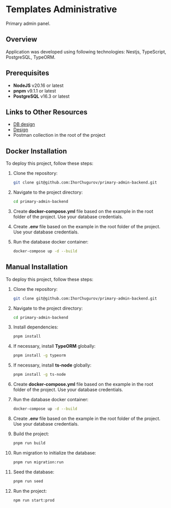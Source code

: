 # Templates Administrative

Primary admin panel.

## Overview

Application was developed using following technologies: Nestjs, TypeScript, PostgreSQL, TypeORM.

## Prerequisites

- **NodeJS** v20.16 or latest
- **pnpm** v9.1.1 or latest
- **PostgreSQL** v16.3 or latest

## Links to Other Resources

- [DB design](https://lucid.app/lucidchart/17879a4a-33f1-482f-981e-a54d1782742a/edit?view_items=Ae~U7VdtPQVO&invitationId=inv_c5bf069b-46f6-48ed-b40e-50b1a6546791)
- [Design](https://www.figma.com/design/FIUrFnJWbJ0MyupUiEDvl5/Template-Administration?node-id=0-1&t=SLq2JcvrVNXhQ6B4-1)
- Postman collection in the root of the project

## Docker Installation

To deploy this project, follow these steps:

1. Clone the repository:
    ```sh
    git clone git@github.com:IhorChugurov/primary-admin-backend.git
    ```

2. Navigate to the project directory:
    ```sh
    cd primary-admin-backend
    ```

3. Create **docker-compose.yml** file based on the example in the root folder of the project. Use your database credentials.

4. Create **.env** file based on the example in the root folder of the project. Use your database credentials.

5. Run the database docker container:
    ```sh
    docker-compose up -d --build
    ```

## Manual Installation

To deploy this project, follow these steps:

1. Clone the repository:
    ```sh
    git clone git@github.com:IhorChugurov/primary-admin-backend.git
    ```

2. Navigate to the project directory:
    ```sh
    cd primary-admin-backend
    ```

3. Install dependencies:
    ```sh
    pnpm install
    ```

4. If necessary, install **TypeORM** globally:
    ```sh
    pnpm install -g typeorm
    ```

5. If necessary, install **ts-node** globally:
    ```sh
    pnpm install -g ts-node
    ```

6. Create **docker-compose.yml** file based on the example in the root folder of the project. Use your database credentials.

7. Run the database docker container:
    ```sh
    docker-compose up -d --build
    ```

8. Create **.env** file based on the example in the root folder of the project. Use your database credentials.

9. Build the project:
    ```sh
    pnpm run build
    ```

10. Run migration to initialize the database:
    ```sh
    pnpm run migration:run
    ```

11. Seed the database:
    ```sh
    pnpm run seed
    ```

12. Run the project:
    ```sh
    npm run start:prod
    ```
